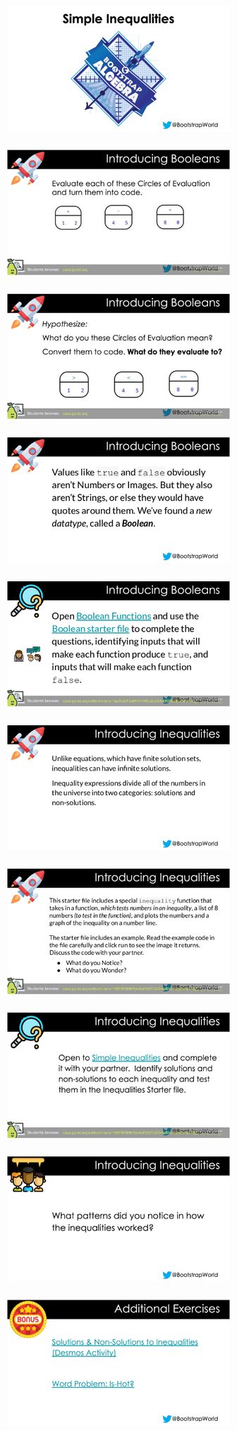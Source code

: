 #

![Inequalities-Pyret-0000.png](Inequalities-Pyret-0000.png)

#

![Inequalities-Pyret-0001.png](Inequalities-Pyret-0001.png)

#

![Inequalities-Pyret-0002.png](Inequalities-Pyret-0002.png)

#

![Inequalities-Pyret-0003.png](Inequalities-Pyret-0003.png)

#

![Inequalities-Pyret-0004.png](Inequalities-Pyret-0004.png)

#

![Inequalities-Pyret-0005.png](Inequalities-Pyret-0005.png)

#

![Inequalities-Pyret-0006.png](Inequalities-Pyret-0006.png)

#

![Inequalities-Pyret-0007.png](Inequalities-Pyret-0007.png)

#

![Inequalities-Pyret-0008.png](Inequalities-Pyret-0008.png)

#

![Inequalities-Pyret-0009.png](Inequalities-Pyret-0009.png)

